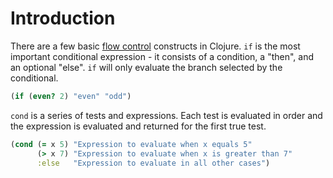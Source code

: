 # Introduction

There are a few basic [flow control](https://clojure.org/guides/learn/flow) constructs in Clojure. `if` is the most important conditional expression - it consists of a condition, a "then", and an optional "else". `if` will only evaluate the branch selected by the conditional.

```clojure
(if (even? 2) "even" "odd")
```

`cond` is a series of tests and expressions. Each test is evaluated in order and the expression is evaluated and returned for the first true test.

```clojure
(cond (= x 5) "Expression to evaluate when x equals 5"
      (> x 7) "Expression to evaluate when x is greater than 7"
      :else   "Expression to evaluate in all other cases")
```
